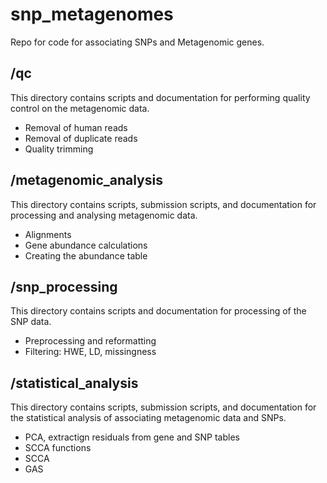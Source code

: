 # snp_metagenomes
Repo for code for associating SNPs and Metagenomic genes.

/qc 
----
This directory contains scripts and documentation for performing quality control on the metagenomic data.

* Removal of human reads
* Removal of duplicate reads
* Quality trimming

/metagenomic_analysis
---------------------
This directory contains scripts, submission scripts, and documentation for processing and analysing metagenomic data.

* Alignments
* Gene abundance calculations
* Creating the abundance table

/snp_processing
---------------
This directory contains scripts and documentation for processing of the SNP data.

* Preprocessing and reformatting
* Filtering: HWE, LD, missingness

/statistical_analysis
---------------------
This directory contains scripts, submission scripts, and documentation for the statistical analysis of associating metagenomic data and SNPs.

* PCA, extractign residuals from gene and SNP tables
* SCCA functions
* SCCA
* GAS 
